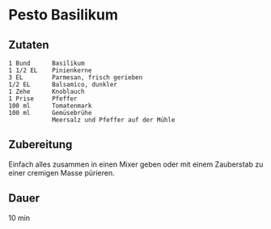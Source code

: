 # Pesto Basilikum

## Zutaten
    1 Bund      Basilikum
    1 1/2 EL    Pinienkerne
    3 EL        Parmesan, frisch gerieben
    1/2 EL      Balsamico, dunkler
    1 Zehe      Knoblauch
    1 Prise     Pfeffer
    100 ml      Tomatenmark
    100 ml      Gemüsebrühe
                Meersalz und Pfeffer auf der Mühle

## Zubereitung
Einfach alles zusammen in einen Mixer geben oder mit einem Zauberstab zu einer cremigen Masse pürieren. 

## Dauer
10 min